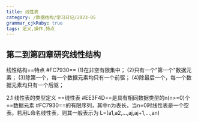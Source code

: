 ```yaml
---
title: 线性表
category: /数据结构/学习日记/2023-05
grammar_cjkRuby: true
tags: 定义,操作,特点
---
```




第二到第四章研究线性结构
----------
线性结构==特点 #FC7930==
(1)在非空有限集中；
(2)只有一个"第一个"数据元素；
(3)除第一个，每一个数据元素均只有一个前驱；
(4)除最后一个，每一个数据元素均只有一个后驱；

2.1 线性表的类型定义
==线性表 #EE3F4D==是具有相同数据类型的n(n>=0)个==数据元素 #FC7930==的有限序列，其中n为表长，当n=0时线性表是一个空表。若用L命名线性表，则其一般表示为
L=(a1,a2,...,aj,aj+1,...,an)